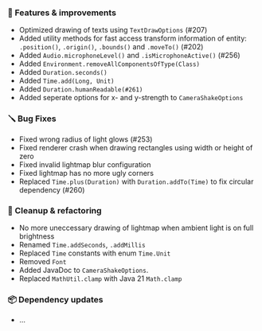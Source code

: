 ### 🚀 Features & improvements

- Optimized drawing of texts using `TextDrawOptions` (#207)
- Added utility methods for fast access transform information of entity: `.position()`, `.origin()`, `.bounds()` and `.moveTo()` (#202)
- Added `Audio.microphoneLevel()` and `.isMicrophoneActive()` (#256)
- Added `Environment.removeAllComponentsOfType(Class)`
- Added `Duration.seconds()`
- Added `Time.add(Long, Unit)`
- Added `Duration.humanReadable(#261)`
- Added seperate options for x- and y-strength to `CameraShakeOptions`

### 🪛 Bug Fixes

- Fixed wrong radius of light glows (#253)
- Fixed renderer crash when drawing rectangles using width or height of zero
- Fixed invalid lightmap blur configuration
- Fixed lightmap has no more ugly corners
- Replaced `Time.plus(Duration)` with `Duration.addTo(Time)` to fix circular dependency (#260)

### 🧽 Cleanup & refactoring

- No more uneccessary drawing of lightmap when ambient light is on full brightness
- Renamed `Time.addSeconds`, `.addMillis`
- Replaced `Time` constants with enum `Time.Unit`
- Removed `Font`
- Added JavaDoc to `CameraShakeOptions`.
- Replaced `MathUtil.clamp` with Java 21 `Math.clamp`

### 📦 Dependency updates

- ...